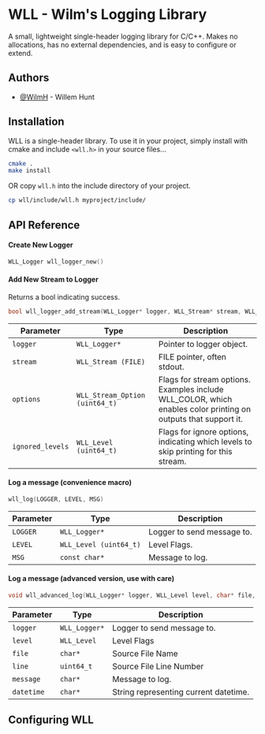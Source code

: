 
# WLL - Wilm's Logging Library

A small, lightweight single-header logging library for C/C++.  Makes no allocations, has no external dependencies, and is easy to configure or extend.

## Authors

- [@WilmH](https://www.github.com/WilmH) - Willem Hunt

## Installation

WLL is a single-header library.  To use it in your project, simply install with cmake and include `<wll.h>` in your source files...

```bash
cmake .
make install
```

OR copy `wll.h` into the include directory of your project.

``` bash
cp wll/include/wll.h myproject/include/
```

## API Reference

#### Create New Logger

```c
WLL_Logger wll_logger_new()
```

#### Add New Stream to Logger

Returns a bool indicating success.

```c
bool wll_logger_add_stream(WLL_Logger* logger, WLL_Stream* stream, WLL_Stream_Option options, WLL_Level ignored_levels)
```

| Parameter         | Type                              | Description                |
| --------          | -------                           | ------------------------- |
| `logger`          | `WLL_Logger*`                     | Pointer to logger object. |
| `stream`          | `WLL_Stream (FILE)`               | FILE pointer, often stdout. |
| `options`         | `WLL_Stream_Option (uint64_t)`    | Flags for stream options.  Examples include WLL_COLOR, which enables color printing on outputs that support it. |
| `ignored_levels`  | `WLL_Level (uint64_t)`            | Flags for ignore options, indicating which levels to skip printing for this stream.|

#### Log a message (convenience macro)

```c
wll_log(LOGGER, LEVEL, MSG)
```

| Parameter | Type                      | Description                |
| --------  | -------                   | ------------------------- |
| `LOGGER`  | `WLL_Logger*`             | Logger to send message to. |
| `LEVEL`   | `WLL_Level (uint64_t)`    | Level Flags. |
| `MSG`     | `const char*`             | Message to log. |

#### Log a message (advanced version, use with care)

```c
void wll_advanced_log(WLL_Logger* logger, WLL_Level level, char* file, uint64_t line, char* message, char* datetime)
```

| Parameter     | Type          | Description                |
| --------      | -------       | ------------------------- |
| `logger`      | `WLL_Logger*` | Logger to send message to. |
| `level`       | `WLL_Level`   | Level Flags|
| `file`        | `char*`       | Source File Name |
| `line`        | `uint64_t`    | Source File Line Number |
| `message`     | `char*`       | Message to log. |
| `datetime`    | `char*`       | String representing current datetime. |

## Configuring WLL